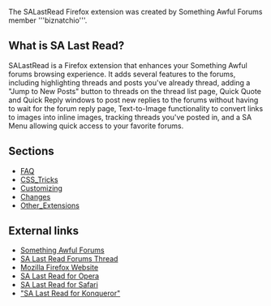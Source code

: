 The SALastRead Firefox extension was created by Something Awful Forums member '''biznatchio'''.




## What is SA Last Read? ##
SALastRead is a Firefox extension that enhances your Something Awful forums browsing experience. It adds several features to the forums, including highlighting threads and posts you've already thread, adding a "Jump to New Posts" button to threads on the thread list page, Quick Quote and Quick Reply windows to post new replies to the forums without having to wait for the forum reply page, Text-to-Image functionality to convert links to images into inline images, tracking threads you've posted in, and a SA Menu allowing quick access to your favorite forums.

## Sections ##
  * [FAQ](FAQ.md)
  * [CSS\_Tricks](CSS_Tricks.md)
  * [Customizing](Customizing.md)
  * [Changes](Changes.md)
  * [Other\_Extensions](Other_Extensions.md)

## External links ##
  * [Something Awful Forums](http://forums.somethingawful.com/)
  * [SA Last Read Forums Thread](http://forums.somethingawful.com/showthread.php?s=&threadid=2166689)
  * [Mozilla Firefox Website](http://www.mozilla.org/products/firefox/)
  * [SA Last Read for Opera](http://forums.somethingawful.com/showthread.php?s=&threadid=1903701)
  * [SA Last Read for Safari](http://forums.somethingawful.com/showthread.php?s=&threadid=1706787)
  * ["SA Last Read for Konqueror"](http://archives.somethingawful.com/showthread.php?s=&threadid=1543330)